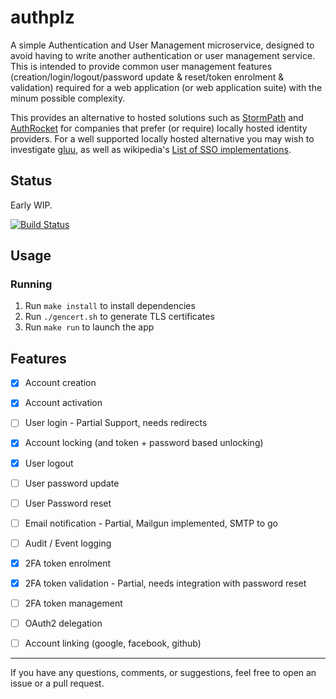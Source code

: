 # authplz

A simple Authentication and User Management microservice, designed to avoid having to write another authentication or user management service.  
This is intended to provide common user management features (creation/login/logout/password update & reset/token enrolment & validation) required for a web application (or web application suite) with the minum possible complexity.  

This provides an alternative to hosted solutions such as [StormPath](https://stormpath.com/) and [AuthRocket](https://authrocket.com/) for companies that prefer (or require) locally hosted identity providers. For a well supported locally hosted alternative you may wish to investigate [gluu](https://www.gluu.org), as well as wikipedia's [List of SSO implementations](https://en.wikipedia.org/wiki/List_of_single_sign-on_implementations).  

## Status

Early WIP.

[![Build Status](https://travis-ci.com/ryankurte/authplz.svg?token=s4CML2iJ2hd54vvqz5FP&branch=master)](https://travis-ci.com/ryankurte/authplz)

## Usage

### Running
1. Run `make install` to install dependencies
2. Run `./gencert.sh` to generate TLS certificates
3. Run `make run` to launch the app

## Features

- [X] Account creation
- [X] Account activation
- [ ] User login - Partial Support, needs redirects
- [X] Account locking (and token + password based unlocking)
- [X] User logout
- [ ] User password update
- [ ] User Password reset
- [ ] Email notification - Partial, Mailgun implemented, SMTP to go
- [ ] Audit / Event logging
- [X] 2FA token enrolment
- [X] 2FA token validation - Partial, needs integration with password reset
- [ ] 2FA token management
- [ ] OAuth2 delegation
- [ ] Account linking (google, facebook, github)


------

If you have any questions, comments, or suggestions, feel free to open an issue or a pull request.
